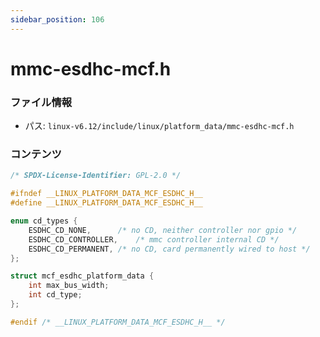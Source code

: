 ```yaml
---
sidebar_position: 106
---
```

# mmc-esdhc-mcf.h

### ファイル情報

- パス: `linux-v6.12/include/linux/platform_data/mmc-esdhc-mcf.h`

### コンテンツ

```h
/* SPDX-License-Identifier: GPL-2.0 */

#ifndef __LINUX_PLATFORM_DATA_MCF_ESDHC_H__
#define __LINUX_PLATFORM_DATA_MCF_ESDHC_H__

enum cd_types {
	ESDHC_CD_NONE,		/* no CD, neither controller nor gpio */
	ESDHC_CD_CONTROLLER,	/* mmc controller internal CD */
	ESDHC_CD_PERMANENT,	/* no CD, card permanently wired to host */
};

struct mcf_esdhc_platform_data {
	int max_bus_width;
	int cd_type;
};

#endif /* __LINUX_PLATFORM_DATA_MCF_ESDHC_H__ */

```

